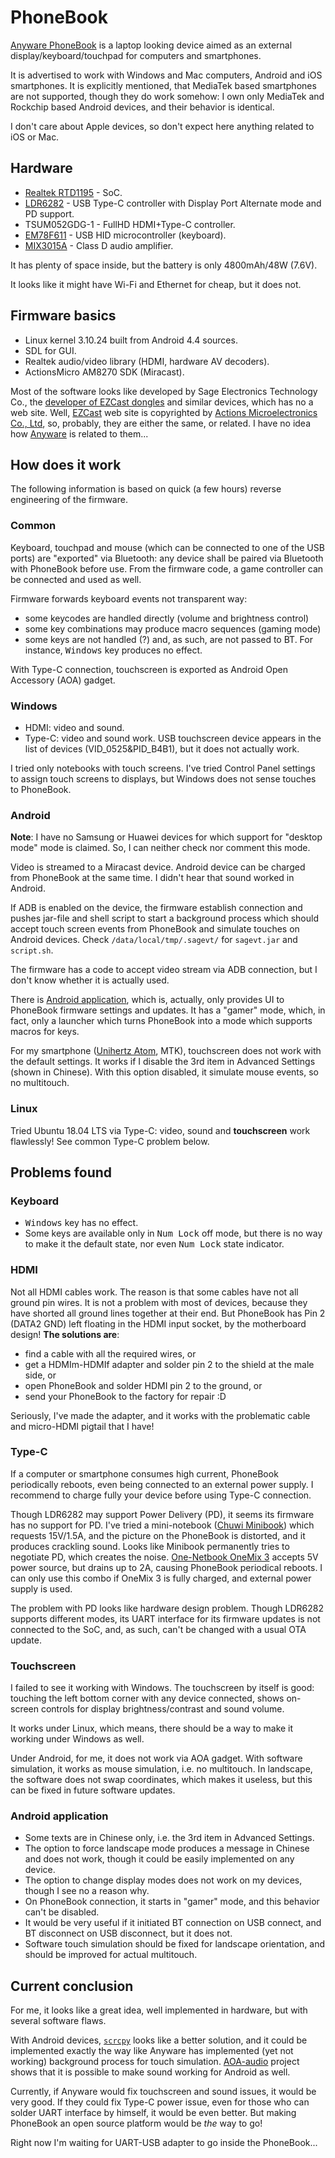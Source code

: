 # PhoneBook

[Anyware PhoneBook](https://www.kickstarter.com/projects/johnsheng/phonebook-turn-any-smartphone-into-a-laptop-computer) is a laptop looking device aimed as an external display/keyboard/touchpad for computers and smartphones.

It is advertised to work with Windows and Mac computers, Android and iOS smartphones. It is explicitly mentioned, that MediaTek based smartphones are not supported, though they do work somehow: I own only MediaTek and Rockchip based Android devices, and their behavior is identical.

I don't care about Apple devices, so don't expect here anything related to iOS or Mac.

## Hardware
* [Realtek RTD1195](https://www.realtek.com/en/products/communications-network-ics/item/rtd1195) - SoC.
* [LDR6282](http://www.legendary.net.cn/html/en/product/USB-C_PD/202005/1166.html) - USB Type-C controller with Display Port Alternate mode and PD support.
* TSUM052GDG-1 - FullHD HDMI+Type-C controller.
* [EM78F611](http://www.emc.com.tw/emc/en/Product/Product/detail/216) - USB HID microcontroller (keyboard).
* [MIX3015A](http://www.mixinno.com/?topclassid=11&classid=15) - Class D audio amplifier.

It has plenty of space inside, but the battery is only 4800mAh/48W (7.6V).

It looks like it might have Wi-Fi and Ethernet for cheap, but it does not.

## Firmware basics

* Linux kernel 3.10.24 built from Android 4.4 sources.
* SDL for GUI.
* Realtek audio/video library (HDMI, hardware AV decoders).
* ActionsMicro AM8270 SDK (Miracast).

Most of the software looks like developed by Sage Electronics Technology Co., the [developer of EZCast dongles](https://fccid.io/2AGM8-B20) and similar devices, which has no a web site. Well, [EZCast](https://www.ezcast.com/) web site is copyrighted by [Actions Microelectronics Co., Ltd](https://www.actions-micro.com/), so, probably, they are either the same, or related. I have no idea how [Anyware](https://anywaretek.com/) is related to them...

## How does it work

The following information is based on quick (a few hours) reverse engineering of the firmware.

### Common

Keyboard, touchpad and mouse (which can be connected to one of the USB ports) are "exported" via Bluetooth: any device shall be paired via Bluetooth with PhoneBook before use. From the firmware code, a game controller can be connected and used as well.

Firmware forwards keyboard events not transparent way:
* some keycodes are handled directly (volume and brightness control)
* some key combinations may produce macro sequences (gaming mode)
* some keys are not handled (?) and, as such, are not passed to BT. For instance, <kbd>Windows</kbd> key produces no effect.

With Type-C connection, touchscreen is exported as Android Open Accessory (AOA) gadget.

### Windows

* HDMI: video and sound.
* Type-C: video and sound work. USB touchscreen device appears in the list of devices (VID_0525&PID_B4B1), but it does not actually work.

I tried only notebooks with touch screens. I've tried Control Panel settings to assign touch screens to displays, but Windows does not sense touches to PhoneBook.

### Android

**Note**: I have no Samsung or Huawei devices for which support for "desktop mode" mode is claimed. So, I can neither check nor comment this mode.

Video is streamed to a Miracast device. Android device can be charged from PhoneBook at the same time. I didn't hear that sound worked in Android.

If ADB is enabled on the device, the firmware establish connection and pushes jar-file and shell script to start a background process which should accept touch screen events from PhoneBook and simulate touches on Android devices. Check `/data/local/tmp/.sagevt/` for `sagevt.jar` and `script.sh`.

The firmware has a code to accept video stream via ADB connection, but I don't know whether it is actually used.

There is [Android application](https://play.google.com/store/apps/details?id=com.anyware.appctrl), which is, actually, only provides UI to PhoneBook firmware settings and updates. It has a "gamer" mode, which, in fact, only a launcher which turns PhoneBook into a mode which supports macros for keys.

For my smartphone ([Unihertz Atom](https://www.unihertz.com/atom.html), MTK), touchscreen does not work with the default settings. It works if I disable the 3rd item in Advanced Settings (shown in Chinese). With this option disabled, it simulate mouse events, so no multitouch.

### Linux

Tried Ubuntu 18.04 LTS via Type-C: video, sound and **touchscreen** work flawlessly! See common Type-C problem below.

## Problems found

### Keyboard

* <kbd>Windows</kbd> key has no effect.
* Some keys are available only in <kbd>Num Lock</kbd> off mode, but there is no way to make it the default state, nor even <kbd>Num Lock</kbd> state indicator.

### HDMI

Not all HDMI cables work. The reason is that some cables have not all ground pin wires. It is not a problem with most of devices, because they have shorted all ground lines together at their end. But PhoneBook has Pin 2 (DATA2 GND) left floating in the HDMI input socket, by the motherboard design! **The solutions are**:
* find a cable with all the required wires, or
* get a HDMIm-HDMIf adapter and solder pin 2 to the shield at the male side, or
* open PhoneBook and solder HDMI pin 2 to the ground, or
* send your PhoneBook to the factory for repair :D

Seriously, I've made the adapter, and it works with the problematic cable and micro-HDMI pigtail that I have!

### Type-C

If a computer or smartphone consumes high current, PhoneBook periodically reboots, even being connected to an external power supply. I recommend to charge fully your device before using Type-C connection.

Though LDR6282 may support Power Delivery (PD), it seems its firmware has no support for PD. I've tried a mini-notebook ([Chuwi Minibook](https://chuwi.com/product/items/Chuwi-MiniBook.html)) which requests 15V/1.5A, and the picture on the PhoneBook is distorted, and it produces crackling sound. Looks like Minibook permanently tries to negotiate PD, which creates the noise. [One-Netbook OneMix 3](https://www.1netbook.com/onemix-3/) accepts 5V power source, but drains up to 2A, causing PhoneBook periodical reboots. I can only use this combo if OneMix 3 is fully charged, and external power supply is used.

The problem with PD looks like hardware design problem. Though LDR6282 supports different modes, its UART interface for its firmware updates is not connected to the SoC, and, as such, can't be changed with a usual OTA update.

### Touchscreen

I failed to see it working with Windows. The touchscreen by itself is good: touching the left bottom corner with any device connected, shows on-screen controls for display brightness/contrast and sound volume.

It works under Linux, which means, there should be a way to make it working under Windows as well.

Under Android, for me, it does not work via AOA gadget. With software simulation, it works as mouse simulation, i.e. no multitouch. In landscape, the software does not swap coordinates, which makes it useless, but this can be fixed in future software updates.

### Android application

* Some texts are in Chinese only, i.e. the 3rd item in Advanced Settings.
* The option to force landscape mode produces a message in Chinese and does not work, though it could be easily implemented on any device.
* The option to change display modes does not work on my devices, though I see no a reason why.
* On PhoneBook connection, it starts in "gamer" mode, and this behavior can't be disabled.
* It would be very useful if it initiated BT connection on USB connect, and BT disconnect on USB disconnect, but it does not.
* Software touch simulation should be fixed for landscape orientation, and should be improved for actual multitouch.

## Current conclusion

For me, it looks like a great idea, well implemented in hardware, but with several software flaws.

With Android devices, [`scrcpy`](https://github.com/Lurker00/scrcpy) looks like a better solution, and it could be implemented exactly the way like Anyware has implemented (yet not working) background process for touch simulation. [AOA-audio](https://github.com/rom1v/aoa-audio) project shows that it is possible to make sound working for Android as well.

Currently, if Anyware would fix touchscreen and sound issues, it would be very good. If they could fix Type-C power issue, even for those who can solder UART interface by himself, it would be even better. But making PhoneBook an open source platform would be *the* way to go!

Right now I'm waiting for UART-USB adapter to go inside the PhoneBook...
